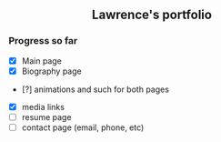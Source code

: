## <p align=center> Lawrence's portfolio

### Progress so far

- [X] Main page 
- [X] Biography page
- [?] animations and such for both pages
- [X] media links
- [ ] resume page
- [ ] contact page (email, phone, etc) 

